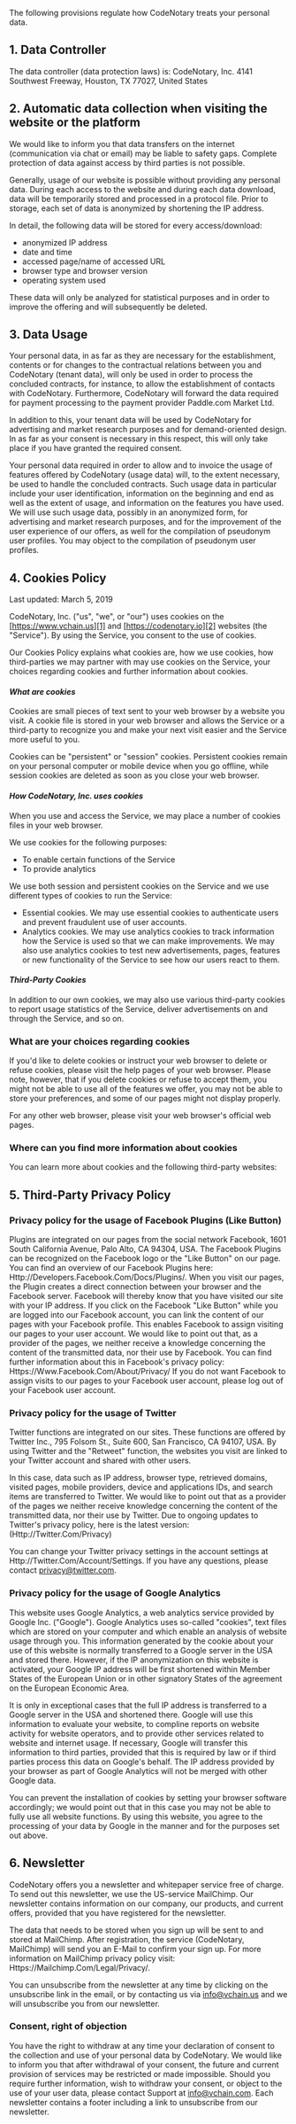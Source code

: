 The following provisions regulate how CodeNotary treats your personal data.

## **1\. Data Controller**

The data controller (data protection laws) is: CodeNotary, Inc. 4141 Southwest Freeway, Houston, TX 77027, United States

## **2\. Automatic data collection when visiting the website or the platform**

We would like to inform you that data transfers on the internet (communication via chat or email) may be liable to safety gaps. Complete protection of data against access by third parties is not possible.

Generally, usage of our website is possible without providing any personal data. During each access to the website and during each data download, data will be temporarily stored and processed in a protocol file. Prior to storage, each set of data is anonymized by shortening the IP address.

In detail, the following data will be stored for every access/download:

* anonymized IP address
* date and time
* accessed page/name of accessed URL
* browser type and browser version
* operating system used

These data will only be analyzed for statistical purposes and in order to improve the offering and will subsequently be deleted.

## **3\. Data Usage**

Your personal data, in as far as they are necessary for the establishment, contents or for changes to the contractual relations between you and CodeNotary (tenant data), will only be used in order to process the concluded contracts, for instance, to allow the establishment of contacts with CodeNotary. Furthermore, CodeNotary will forward the data required for payment processing to the payment provider Paddle.com Market Ltd.

In addition to this, your tenant data will be used by CodeNotary for advertising and market research purposes and for demand-oriented design. In as far as your consent is necessary in this respect, this will only take place if you have granted the required consent.

Your personal data required in order to allow and to invoice the usage of features offered by CodeNotary (usage data) will, to the extent necessary, be used to handle the concluded contracts. Such usage data in particular include your user identification, information on the beginning and end as well as the extent of usage, and information on the features you have used. We will use such usage data, possibly in an anonymized form, for advertising and market research purposes, and for the improvement of the user experience of our offers, as well for the compilation of pseudonym user profiles. You may object to the compilation of pseudonym user profiles.

## **4\. Cookies Policy**

Last updated: March 5, 2019

CodeNotary, Inc. ("us", "we", or "our") uses cookies on the [https://www.vchain.us][1] and [https://codenotary.io][2] websites (the "Service"). By using the Service, you consent to the use of cookies.

Our Cookies Policy explains what cookies are, how we use cookies, how third-parties we may partner with may use cookies on the Service, your choices regarding cookies and further information about cookies.

#### _What are cookies_

Cookies are small pieces of text sent to your web browser by a website you visit. A cookie file is stored in your web browser and allows the Service or a third-party to recognize you and make your next visit easier and the Service more useful to you.

Cookies can be "persistent" or "session" cookies. Persistent cookies remain on your personal computer or mobile device when you go offline, while session cookies are deleted as soon as you close your web browser.

#### _How CodeNotary, Inc. uses cookies_

When you use and access the Service, we may place a number of cookies files in your web browser.

We use cookies for the following purposes:

* To enable certain functions of the Service
* To provide analytics

We use both session and persistent cookies on the Service and we use different types of cookies to run the Service:

* Essential cookies. We may use essential cookies to authenticate users and prevent fraudulent use of user accounts.
* Analytics cookies. We may use analytics cookies to track information how the Service is used so that we can make improvements. We may also use analytics cookies to test new advertisements, pages, features or new functionality of the Service to see how our users react to them.

#### _Third-Party Cookies_

In addition to our own cookies, we may also use various third-party cookies to report usage statistics of the Service, deliver advertisements on and through the Service, and so on.

### **What are your choices regarding cookies**

If you'd like to delete cookies or instruct your web browser to delete or refuse cookies, please visit the help pages of your web browser. Please note, however, that if you delete cookies or refuse to accept them, you might not be able to use all of the features we offer, you may not be able to store your preferences, and some of our pages might not display properly.

For any other web browser, please visit your web browser's official web pages.

### **Where can you find more information about cookies**

You can learn more about cookies and the following third-party websites:

## **5\. Third-Party Privacy Policy**

### **Privacy policy for the usage of Facebook Plugins (Like Button)**

Plugins are integrated on our pages from the social network Facebook, 1601 South California Avenue, Palo Alto, CA 94304, USA. The Facebook Plugins can be recognized on the Facebook logo or the "Like Button" on our page. You can find an overview of our Facebook Plugins here: Http://Developers.Facebook.Com/Docs/Plugins/. When you visit our pages, the Plugin creates a direct connection between your browser and the Facebook server. Facebook will thereby know that you have visited our site with your IP address. If you click on the Facebook "Like Button" while you are logged into our Facebook account, you can link the content of our pages with your Facebook profile. This enables Facebook to assign visiting our pages to your user account. We would like to point out that, as a provider of the pages, we neither receive a knowledge concerning the content of the transmitted data, nor their use by Facebook. You can find further information about this in Facebook's privacy policy: Https://Www.Facebook.Com/About/Privacy/ If you do not want Facebook to assign visits to our pages to your Facebook user account, please log out of your Facebook user account.

### **Privacy policy for the usage of Twitter**

Twitter functions are integrated on our sites. These functions are offered by Twitter Inc., 795 Folsom St., Suite 600, San Francisco, CA 94107, USA. By using Twitter and the "Retweet" function, the websites you visit are linked to your Twitter account and shared with other users.

In this case, data such as IP address, browser type, retrieved domains, visited pages, mobile providers, device and applications IDs, and search items are transferred to Twitter. We would like to point out that as a provider of the pages we neither receive knowledge concerning the content of the transmitted data, nor their use by Twitter. Due to ongoing updates to Twitter's privacy policy, here is the latest version: (Http://Twitter.Com/Privacy)

You can change your Twitter privacy settings in the account settings at Http://Twitter.Com/Account/Settings. If you have any questions, please contact privacy@twitter.com.

### **Privacy policy for the usage of Google Analytics**

This website uses Google Analytics, a web analytics service provided by Google Inc. ("Google"). Google Analytics uses so-called "cookies", text files which are stored on your computer and which enable an analysis of website usage through you. This information generated by the cookie about your use of this website is normally transferred to a Google server in the USA and stored there. However, if the IP anonymization on this website is activated, your Google IP address will be first shortened within Member States of the European Union or in other signatory States of the agreement on the European Economic Area.

It is only in exceptional cases that the full IP address is transferred to a Google server in the USA and shortened there. Google will use this information to evaluate your website, to compline reports on website activity for website operators, and to provide other services related to website and internet usage. If necessary, Google will transfer this information to third parties, provided that this is required by law or if third parties process this data on Google's behalf. The IP address provided by your browser as part of Google Analytics will not be merged with other Google data.

You can prevent the installation of cookies by setting your browser software accordingly; we would point out that in this case you may not be able to fully use all website functions. By using this website, you agree to the processing of your data by Google in the manner and for the purposes set out above.

## **6\. Newsletter**

CodeNotary offers you a newsletter and whitepaper service free of charge. To send out this newsletter, we use the US-service MailChimp. Our newsletter contains information on our company, our products, and current offers, provided that you have registered for the newsletter.

The data that needs to be stored when you sign up will be sent to and stored at MailChimp. After registration, the service (CodeNotary, MailChimp) will send you an E-Mail to confirm your sign up. For more information on MailChimp privacy policy visit: Https://Mailchimp.Com/Legal/Privacy/.

You can unsubscribe from the newsletter at any time by clicking on the unsubscribe link in the email, or by contacting us via [info@vchain.us][3] and we will unsubscribe you from our newsletter.

### **Consent, right of objection**

You have the right to withdraw at any time your declaration of consent to the collection and use of your personal data by CodeNotary. We would like to inform you that after withdrawal of your consent, the future and current provision of services may be restricted or made impossible. Should you require further information, wish to withdraw your consent, or object to the use of your user data, please contact Support at info@vchain.com. Each newsletter contains a footer including a link to unsubscribe from our newsletter.

[1]: https://www.vchain.us/
[2]: https://codenotary.io/
[3]: mailto:info@vchain.us
